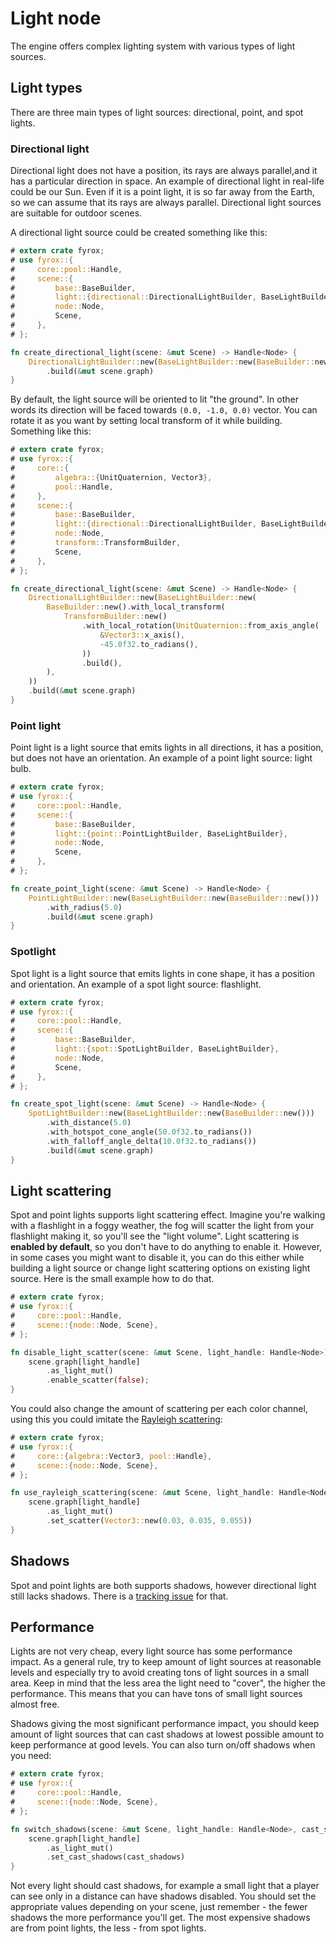 # Light node

The engine offers complex lighting system with various types of light sources. 

## Light types

There are three main types of light sources: directional, point, and spot lights.

### Directional light

Directional light does not have a position, its rays are always parallel,and it has a particular direction in space.
An example of directional light in real-life could be our Sun. Even if it is a point light, it is so far away from
the Earth, so we can assume that its rays are always parallel. Directional light sources are suitable for outdoor 
scenes.

A directional light source could be created something like this:

```rust
# extern crate fyrox;
# use fyrox::{
#     core::pool::Handle,
#     scene::{
#         base::BaseBuilder,
#         light::{directional::DirectionalLightBuilder, BaseLightBuilder},
#         node::Node,
#         Scene,
#     },
# };

fn create_directional_light(scene: &mut Scene) -> Handle<Node> {
    DirectionalLightBuilder::new(BaseLightBuilder::new(BaseBuilder::new()))
        .build(&mut scene.graph)
}
```

By default, the light source will be oriented to lit "the ground". In other words its direction will be faced towards
`(0.0, -1.0, 0.0)` vector. You can rotate it as you want by setting local transform of it while building. Something
like this:

```rust
# extern crate fyrox;
# use fyrox::{
#     core::{
#         algebra::{UnitQuaternion, Vector3},
#         pool::Handle,
#     },
#     scene::{
#         base::BaseBuilder,
#         light::{directional::DirectionalLightBuilder, BaseLightBuilder},
#         node::Node,
#         transform::TransformBuilder,
#         Scene,
#     },
# };

fn create_directional_light(scene: &mut Scene) -> Handle<Node> {
    DirectionalLightBuilder::new(BaseLightBuilder::new(
        BaseBuilder::new().with_local_transform(
            TransformBuilder::new()
                .with_local_rotation(UnitQuaternion::from_axis_angle(
                    &Vector3::x_axis(),
                    -45.0f32.to_radians(),
                ))
                .build(),
        ),
    ))
    .build(&mut scene.graph)
}
```

### Point light

Point light is a light source that emits lights in all directions, it has a position, but does not have an orientation.
An example of a point light source: light bulb. 

```rust
# extern crate fyrox;
# use fyrox::{
#     core::pool::Handle,
#     scene::{
#         base::BaseBuilder,
#         light::{point::PointLightBuilder, BaseLightBuilder},
#         node::Node,
#         Scene,
#     },
# };

fn create_point_light(scene: &mut Scene) -> Handle<Node> {
    PointLightBuilder::new(BaseLightBuilder::new(BaseBuilder::new()))
        .with_radius(5.0)
        .build(&mut scene.graph)
}
```

### Spotlight

Spot light is a light source that emits lights in cone shape, it has a position and orientation. An example of 
a spot light source: flashlight.

```rust
# extern crate fyrox;
# use fyrox::{
#     core::pool::Handle,
#     scene::{
#         base::BaseBuilder,
#         light::{spot::SpotLightBuilder, BaseLightBuilder},
#         node::Node,
#         Scene,
#     },
# };

fn create_spot_light(scene: &mut Scene) -> Handle<Node> {
    SpotLightBuilder::new(BaseLightBuilder::new(BaseBuilder::new()))
        .with_distance(5.0)
        .with_hotspot_cone_angle(50.0f32.to_radians())
        .with_falloff_angle_delta(10.0f32.to_radians())
        .build(&mut scene.graph)
}
```

## Light scattering

Spot and point lights supports light scattering effect. Imagine you're walking with a flashlight in a foggy weather,
the fog will scatter the light from your flashlight making it, so you'll see the "light volume". Light scattering is
**enabled by default**, so you don't have to do anything to enable it. However, in some cases you might want to disable 
it, you can do this either while building a light source or change light scattering options on existing light source.
Here is the small example how to do that.

```rust
# extern crate fyrox;
# use fyrox::{
#     core::pool::Handle,
#     scene::{node::Node, Scene},
# };

fn disable_light_scatter(scene: &mut Scene, light_handle: Handle<Node>) {
    scene.graph[light_handle]
        .as_light_mut()
        .enable_scatter(false);
}
```

You could also change the amount of scattering per each color channel, using this you could imitate the 
[Rayleigh scattering](https://en.wikipedia.org/wiki/Rayleigh_scattering):

```rust
# extern crate fyrox;
# use fyrox::{
#     core::{algebra::Vector3, pool::Handle},
#     scene::{node::Node, Scene},
# };

fn use_rayleigh_scattering(scene: &mut Scene, light_handle: Handle<Node>) {
    scene.graph[light_handle]
        .as_light_mut()
        .set_scatter(Vector3::new(0.03, 0.035, 0.055))
}
```

## Shadows

Spot and point lights are both supports shadows, however directional light still lacks shadows. There is a
[tracking issue](https://github.com/FyroxEngine/Fyrox/issues/220) for that.

## Performance

Lights are not very cheap, every light source has some performance impact. As a general rule, try to keep amount
of light sources at reasonable levels and especially try to avoid creating tons of light sources in a small area.
Keep in mind that the less area the light need to "cover", the higher the performance. This means that you can have
tons of small light sources almost free.

Shadows giving the most significant performance impact, you should keep amount of light sources that can cast
shadows at lowest possible amount to keep performance at good levels. You can also turn on/off shadows when you 
need:

```rust
# extern crate fyrox;
# use fyrox::{
#     core::pool::Handle,
#     scene::{node::Node, Scene},
# };

fn switch_shadows(scene: &mut Scene, light_handle: Handle<Node>, cast_shadows: bool) {
    scene.graph[light_handle]
        .as_light_mut()
        .set_cast_shadows(cast_shadows)
}
```

Not every light should cast shadows, for example a small light that a player can see only in a distance can have
shadows disabled. You should set the appropriate values depending on your scene, just remember - the fewer shadows
the more performance you'll get. The most expensive shadows are from point lights, the less - from spot lights.